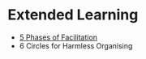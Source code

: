 # Extended Learning

* [5 Phases of Facilitation](five_phases_of_facilitation/index.md)
* 6 Circles for Harmless Organising

